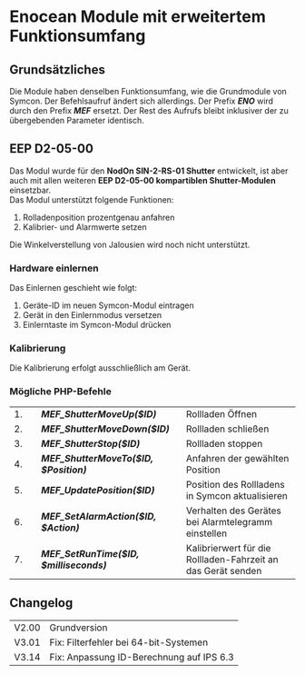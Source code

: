 <!DOCTYPE html>
<html lang="de">
  <head>
    <meta charset="utf-8">
	<meta name="viewport" content="width=device-width">
  </head>

  <body>
	<h1>Enocean Module mit erweitertem Funktionsumfang</h1>
	<h2>Grundsätzliches</h2>
	Die Module haben denselben Funktionsumfang, wie die Grundmodule von Symcon.
	Der Befehlsaufruf ändert sich allerdings. Der Prefix <b><i>ENO</i></b> wird durch den Prefix <b><i>MEF</i></b> ersetzt. Der Rest des Aufrufs bleibt inklusiver der zu übergebenden Parameter identisch.
	<h2>EEP D2-05-00</h2>
	Das Modul wurde für den <b>NodOn SIN-2-RS-01 Shutter</b> entwickelt, ist aber auch mit allen weiteren <b>EEP D2-05-00 kompartiblen Shutter-Modulen</b> einsetzbar.<br>
	Das Modul unterstützt folgende Funktionen:
	<ol>
		<li>Rolladenposition prozentgenau anfahren</li>
		<li>Kalibrier- und Alarmwerte setzen</li>
	</ol>
	Die Winkelverstellung von Jalousien wird noch nicht unterstützt.
	<h3>Hardware einlernen</h3>
	Das Einlernen geschieht wie folgt:
	<ol>
		<li>Geräte-ID im neuen Symcon-Modul eintragen</li>
		<li>Gerät in den Einlernmodus versetzen</li>
		<li>Einlerntaste im Symcon-Modul drücken</li>
	</ol>
	<h3>Kalibrierung</h3>
	Die Kalibrierung erfolgt ausschließlich am Gerät.<br>
	<h3>Mögliche PHP-Befehle</h3>
	<table>
	  <tr>
		<td>1.</td>
		<td><b><i>MEF_ShutterMoveUp($ID)</i></b></td>
		<td>Rollladen Öffnen</td>
	  </tr>
	  <tr>
		<td>2.</td>
		<td><b><i>MEF_ShutterMoveDown($ID)</i></b></td>
		<td>Rollladen schließen</td>
	  </tr>
	  <tr>
		<td>3.</td>
		<td><b><i>MEF_ShutterStop($ID)</i></b></td>
		<td>Rollladen stoppen</td>
	  </tr>
	  <tr>
		<td>4.&nbsp;&nbsp;&nbsp;&nbsp;</td>
		<td><b><i>MEF_ShutterMoveTo($ID, $Position)</i></b>&nbsp;&nbsp;&nbsp;&nbsp;</td>
		<td>Anfahren der gewählten Position</td>
	  </tr>
	  <tr>
		<td>5.</td>
		<td><b><i>MEF_UpdatePosition($ID)</i></b></td>
		<td>Position des Rollladens in Symcon aktualisieren</td>
	  </tr>
	  <tr>
		<td>6.</td>
		<td><b><i>MEF_SetAlarmAction($ID, $Action)</i></b></td>
		<td>Verhalten des Gerätes bei Alarmtelegramm einstellen</td>
	  </tr>
	  <tr>
		<td>7.</td>
		<td><b><i>MEF_SetRunTime($ID, $milliseconds)</i></b></td>
		<td>Kalibrierwert für die Rollladen-Fahrzeit an das Gerät senden</td>
	  </tr>
	</table>
	<h2>Changelog</h2>
	<table>
	  <tr>
		<td>V2.00</td>
		<td>Grundversion</td>
	  </tr>
	  <tr>
		<td>V3.01</td>
		<td>Fix: Filterfehler bei 64-bit-Systemen</td>
	  </tr>
	  <tr>
		<td>V3.14</td>
		<td>Fix: Anpassung ID-Berechnung auf IPS 6.3</td>
	  </tr>
	</table>
  </body>
</html>


